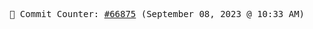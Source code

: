 <p align="center">
    <samp>
        📮 Commit Counter: <a href="https://github.com/Javascript-void0/Javascript-void0/commits/main">#66875</a> (September 08, 2023 @ 10:33 AM)
    </samp>
</p>